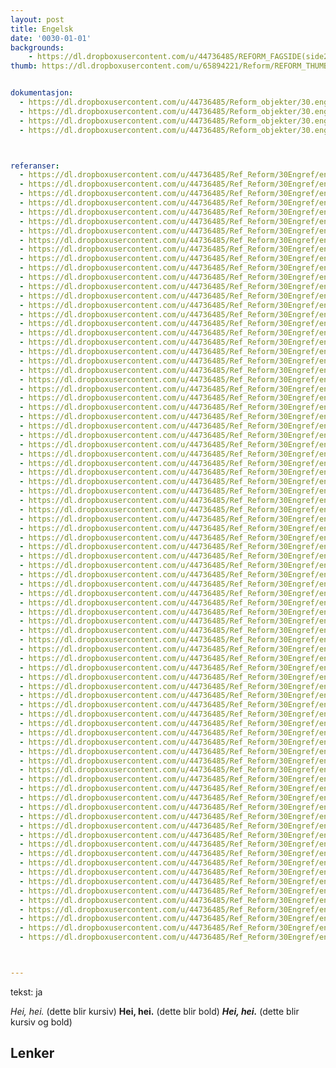 ```yaml
---
layout: post
title: Engelsk
date: '0030-01-01'
backgrounds:
    - https://dl.dropboxusercontent.com/u/44736485/REFORM_FAGSIDE(side2)/30.Engelsk2m.jpg
thumb: https://dl.dropboxusercontent.com/u/65894221/Reform/REFORM_THUMBNAILS/30.Engelsk.jpg


dokumentasjon:
  - https://dl.dropboxusercontent.com/u/44736485/Reform_objekter/30.eng1.jpg
  - https://dl.dropboxusercontent.com/u/44736485/Reform_objekter/30.eng2.jpg
  - https://dl.dropboxusercontent.com/u/44736485/Reform_objekter/30.eng3.jpg
  - https://dl.dropboxusercontent.com/u/44736485/Reform_objekter/30.eng4.jpg



referanser:
  - https://dl.dropboxusercontent.com/u/44736485/Ref_Reform/30Engref/engref01.jpg
  - https://dl.dropboxusercontent.com/u/44736485/Ref_Reform/30Engref/engref01b.jpg
  - https://dl.dropboxusercontent.com/u/44736485/Ref_Reform/30Engref/engref02.jpg
  - https://dl.dropboxusercontent.com/u/44736485/Ref_Reform/30Engref/engref03.jpg
  - https://dl.dropboxusercontent.com/u/44736485/Ref_Reform/30Engref/engref04.jpg
  - https://dl.dropboxusercontent.com/u/44736485/Ref_Reform/30Engref/engref05.jpg
  - https://dl.dropboxusercontent.com/u/44736485/Ref_Reform/30Engref/engref06.jpg
  - https://dl.dropboxusercontent.com/u/44736485/Ref_Reform/30Engref/engref07.jpg
  - https://dl.dropboxusercontent.com/u/44736485/Ref_Reform/30Engref/engref08.jpg
  - https://dl.dropboxusercontent.com/u/44736485/Ref_Reform/30Engref/engref08b.jpg
  - https://dl.dropboxusercontent.com/u/44736485/Ref_Reform/30Engref/engref09.jpg
  - https://dl.dropboxusercontent.com/u/44736485/Ref_Reform/30Engref/engref10.jpg
  - https://dl.dropboxusercontent.com/u/44736485/Ref_Reform/30Engref/engref10d.jpg
  - https://dl.dropboxusercontent.com/u/44736485/Ref_Reform/30Engref/engref11.jpg
  - https://dl.dropboxusercontent.com/u/44736485/Ref_Reform/30Engref/engref11a.jpg
  - https://dl.dropboxusercontent.com/u/44736485/Ref_Reform/30Engref/engref11b.jpg
  - https://dl.dropboxusercontent.com/u/44736485/Ref_Reform/30Engref/engref12.jpg
  - https://dl.dropboxusercontent.com/u/44736485/Ref_Reform/30Engref/engref13.jpg
  - https://dl.dropboxusercontent.com/u/44736485/Ref_Reform/30Engref/engref14.jpg
  - https://dl.dropboxusercontent.com/u/44736485/Ref_Reform/30Engref/engref15.jpg
  - https://dl.dropboxusercontent.com/u/44736485/Ref_Reform/30Engref/engref16.jpg
  - https://dl.dropboxusercontent.com/u/44736485/Ref_Reform/30Engref/engref17.jpg
  - https://dl.dropboxusercontent.com/u/44736485/Ref_Reform/30Engref/engref18.jpg
  - https://dl.dropboxusercontent.com/u/44736485/Ref_Reform/30Engref/engref19.jpg
  - https://dl.dropboxusercontent.com/u/44736485/Ref_Reform/30Engref/engref20.jpg
  - https://dl.dropboxusercontent.com/u/44736485/Ref_Reform/30Engref/engref21.jpg
  - https://dl.dropboxusercontent.com/u/44736485/Ref_Reform/30Engref/engref22.jpg
  - https://dl.dropboxusercontent.com/u/44736485/Ref_Reform/30Engref/engref23.jpg
  - https://dl.dropboxusercontent.com/u/44736485/Ref_Reform/30Engref/engref23b.jpg
  - https://dl.dropboxusercontent.com/u/44736485/Ref_Reform/30Engref/engref23c.gif
  - https://dl.dropboxusercontent.com/u/44736485/Ref_Reform/30Engref/engref24.jpg
  - https://dl.dropboxusercontent.com/u/44736485/Ref_Reform/30Engref/engref25.jpg
  - https://dl.dropboxusercontent.com/u/44736485/Ref_Reform/30Engref/engref25b.jpg
  - https://dl.dropboxusercontent.com/u/44736485/Ref_Reform/30Engref/engref26.jpg
  - https://dl.dropboxusercontent.com/u/44736485/Ref_Reform/30Engref/engref27.jpg
  - https://dl.dropboxusercontent.com/u/44736485/Ref_Reform/30Engref/engref27b.jpg
  - https://dl.dropboxusercontent.com/u/44736485/Ref_Reform/30Engref/engref28.jpg
  - https://dl.dropboxusercontent.com/u/44736485/Ref_Reform/30Engref/engref29.jpg
  - https://dl.dropboxusercontent.com/u/44736485/Ref_Reform/30Engref/engref30.jpg
  - https://dl.dropboxusercontent.com/u/44736485/Ref_Reform/30Engref/engref30b.jpg
  - https://dl.dropboxusercontent.com/u/44736485/Ref_Reform/30Engref/engref30c.jpg
  - https://dl.dropboxusercontent.com/u/44736485/Ref_Reform/30Engref/engref30d.jpg
  - https://dl.dropboxusercontent.com/u/44736485/Ref_Reform/30Engref/engref31.jpg
  - https://dl.dropboxusercontent.com/u/44736485/Ref_Reform/30Engref/engref31b.jpg
  - https://dl.dropboxusercontent.com/u/44736485/Ref_Reform/30Engref/engref31c.jpg
  - https://dl.dropboxusercontent.com/u/44736485/Ref_Reform/30Engref/engref31d.jpg
  - https://dl.dropboxusercontent.com/u/44736485/Ref_Reform/30Engref/engref31e.jpg
  - https://dl.dropboxusercontent.com/u/44736485/Ref_Reform/30Engref/engref31f.jpg
  - https://dl.dropboxusercontent.com/u/44736485/Ref_Reform/30Engref/engref31g.jpg
  - https://dl.dropboxusercontent.com/u/44736485/Ref_Reform/30Engref/engref31h.jpg
  - https://dl.dropboxusercontent.com/u/44736485/Ref_Reform/30Engref/engref31i.jpg
  - https://dl.dropboxusercontent.com/u/44736485/Ref_Reform/30Engref/engref31ij.jpg
  - https://dl.dropboxusercontent.com/u/44736485/Ref_Reform/30Engref/engref31j.jpg
  - https://dl.dropboxusercontent.com/u/44736485/Ref_Reform/30Engref/engref31k.jpg
  - https://dl.dropboxusercontent.com/u/44736485/Ref_Reform/30Engref/engref31l.jpg
  - https://dl.dropboxusercontent.com/u/44736485/Ref_Reform/30Engref/engref31m.jpg
  - https://dl.dropboxusercontent.com/u/44736485/Ref_Reform/30Engref/engref31n.jpg
  - https://dl.dropboxusercontent.com/u/44736485/Ref_Reform/30Engref/engref32.jpg
  - https://dl.dropboxusercontent.com/u/44736485/Ref_Reform/30Engref/engref32b.jpg
  - https://dl.dropboxusercontent.com/u/44736485/Ref_Reform/30Engref/engref33.jpg
  - https://dl.dropboxusercontent.com/u/44736485/Ref_Reform/30Engref/engref34.jpg
  - https://dl.dropboxusercontent.com/u/44736485/Ref_Reform/30Engref/engref34b.jpg
  - https://dl.dropboxusercontent.com/u/44736485/Ref_Reform/30Engref/engref34c.jpg
  - https://dl.dropboxusercontent.com/u/44736485/Ref_Reform/30Engref/engref35.jpg
  - https://dl.dropboxusercontent.com/u/44736485/Ref_Reform/30Engref/engref35b.jpg
  - https://dl.dropboxusercontent.com/u/44736485/Ref_Reform/30Engref/engref36.jpg
  - https://dl.dropboxusercontent.com/u/44736485/Ref_Reform/30Engref/engref36a.gif
  - https://dl.dropboxusercontent.com/u/44736485/Ref_Reform/30Engref/engref36b.jpg
  - https://dl.dropboxusercontent.com/u/44736485/Ref_Reform/30Engref/engref37.jpg
  - https://dl.dropboxusercontent.com/u/44736485/Ref_Reform/30Engref/engref38.jpg
  - https://dl.dropboxusercontent.com/u/44736485/Ref_Reform/30Engref/engref38b.jpg
  - https://dl.dropboxusercontent.com/u/44736485/Ref_Reform/30Engref/engref39.jpg
  - https://dl.dropboxusercontent.com/u/44736485/Ref_Reform/30Engref/engref40.jpg
  - https://dl.dropboxusercontent.com/u/44736485/Ref_Reform/30Engref/engref41.jpg
  - https://dl.dropboxusercontent.com/u/44736485/Ref_Reform/30Engref/engref41b.jpg
  - https://dl.dropboxusercontent.com/u/44736485/Ref_Reform/30Engref/engref42.jpg
  - https://dl.dropboxusercontent.com/u/44736485/Ref_Reform/30Engref/engref43.jpg
  - https://dl.dropboxusercontent.com/u/44736485/Ref_Reform/30Engref/engref44.jpg
  - https://dl.dropboxusercontent.com/u/44736485/Ref_Reform/30Engref/engref45.jpg
  - https://dl.dropboxusercontent.com/u/44736485/Ref_Reform/30Engref/engref46.jpg
  - https://dl.dropboxusercontent.com/u/44736485/Ref_Reform/30Engref/engref47.jpg
  - https://dl.dropboxusercontent.com/u/44736485/Ref_Reform/30Engref/engref47b.jpg
  - https://dl.dropboxusercontent.com/u/44736485/Ref_Reform/30Engref/engref48.jpg



---
```

tekst: ja

*Hei, hei.* (dette blir kursiv)
**Hei, hei.** (dette blir bold)
***Hei, hei.*** (dette blir kursiv og bold)

## Lenker
